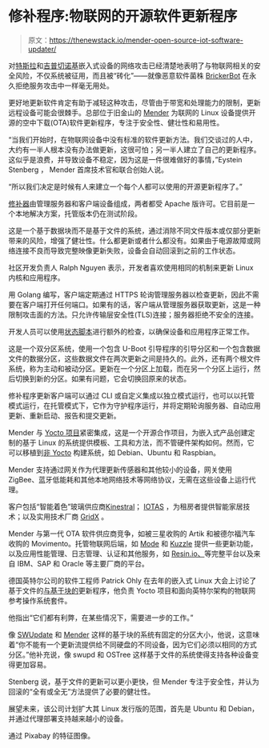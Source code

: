 # 修补程序:物联网的开源软件更新程序

> 原文：<https://thenewstack.io/mender-open-source-iot-software-updater/>

对[特斯拉](https://www.usatoday.com/story/tech/2017/07/28/chinese-group-hacks-tesla-second-year-row/518430001/)和[吉普切诺基](https://www.theverge.com/2016/8/2/12353186/car-hack-jeep-cherokee-vulnerability-miller-valasek)嵌入式设备的网络攻击已经清楚地表明了与物联网相关的安全风险，不仅系统被征用，而且被“砖化”——就像恶意软件菌株 [BrickerBot](https://techcrunch.com/2017/04/25/brickerbot-is-a-vigilante-worm-that-destroys-insecure-iot-devices/) 在永久拒绝服务攻击中一样毫无用处。

更好地更新软件肯定有助于减轻这种攻击，尽管由于带宽和处理能力的限制，更新远程设备可能会很棘手。总部位于旧金山的 [Mender](https://mender.io/) 为联网的 Linux 设备提供开源的空中下载(OTA)软件更新程序，专注于安全性、健壮性和易用性。

“当我们开始时，在物联网设备中没有标准的软件更新方法。我们交谈过的人中，大约有一半人根本没有办法做更新，这很可怕；另一半人建立了自己的更新程序。这似乎是浪费，并导致设备不稳定，因为这是一件很难做好的事情，”Eystein Stenberg ， Mender 首席技术官和联合创始人说。

“所以我们决定是时候有人来建立一个每个人都可以使用的开源更新程序了。”

[修补器](https://github.com/mendersoftware)由管理服务器和客户端设备组成，两者都受 Apache 版许可。它目前是一个本地解决方案，托管版本仍在测试阶段。

这是一个基于数据块而不是基于文件的系统，通过消除不同文件版本或仅部分更新带来的风险，增强了健壮性。什么都更新或者什么都没有。如果由于电源故障或网络连接不良而导致完整映像更新失败，设备会自动回滚到之前的工作状态。

社区开发负责人 Ralph Nguyen 表示，开发者喜欢使用相同的机制来更新 Linux 内核和应用程序。

用 Golang 编写，客户端定期通过 HTTPS 轮询管理服务器以检查更新，因此不需要在客户端打开任何端口。如果有的话，客户端从管理服务器获取更新，这是一种限制攻击面的方法。只允许传输层安全性(TLS)连接；服务器拒绝不安全的连接。

开发人员可以使用[状态脚本](https://docs.mender.io/artifacts/state-scripts)进行额外的检查，以确保设备和应用程序正常工作。

这是一个双分区系统，使用一个包含 U-Boot 引导程序的引导分区和一个包含数据文件的数据分区，这些数据文件在两次更新之间是持久的。此外，还有两个根文件系统，称为主动和被动分区。更新在一个分区上加载，而在另一个分区上运行，然后切换到新的分区。如果有问题，它会切换回原来的状态。

修补程序更新客户端可以通过 CLI 或自定义集成以独立模式运行，也可以以托管模式运行，在托管模式下，它作为守护程序运行，并将定期轮询服务器、自动应用更新、重新启动、报告和提交更新。

Mender 与 [Yocto 项目](https://www.yoctoproject.org/)紧密集成，这是一个开源合作项目，为嵌入式产品创建定制的基于 Linux 的系统提供模板、工具和方法，而不管硬件架构如何。然而，它可以移植到[非 Yocto](https://mender.io/blog/porting-mender-to-a-non-yocto-build-system) 构建系统，如 Debian、Ubuntu 和 Raspbian。

Mender 支持通过网关作为代理更新传感器和其他较小的设备，网关使用 ZigBee、蓝牙低能耗和其他本地网络技术等网络协议，无需在这些设备上运行代理。

客户包括“智能着色”玻璃供应商[Kinestral](https://www.kinestral.com/)； [IOTAS](http://www.iotashome.com/) ，为租房者提供智能家居技术；以及实用技术厂商 [GridX](https://gridx.de/) 。

Mender 与第一代 OTA 软件供应商竞争，如被三星收购的 Artik 和被德尔福汽车收购的 Movimento。托管物联网后端，如 [Mode](http://www.tinkermode.com/) 和 [Kuzzle](http://kuzzle.io/) 提供一些更新功能，以及应用性能管理、日志管理、认证和其他服务，如 [Resin.io、](https://github.com/resin-io)等完整平台以及来自 IBM、SAP 和 Oracle 等主要厂商的平台。

德国英特尔公司的软件工程师 Patrick Ohly 在去年的嵌入式 Linux 大会上讨论了基于文件的[与基于块的](https://www.linux.com/news/event/open-source-summit-na/2017/4/pros-and-cons-system-update-and-integrity-protection-schemes)更新程序，他负责 Yocto 项目和面向英特尔架构的物联网参考操作系统套件。

他指出“它们都有利弊，在某些情况下，需要进一步的工作。”

像 [SWUpdate](https://sbabic.github.io/swupdate/swupdate.html) 和 [Mender](https://mender.io/) 这样的基于块的系统有固定的分区大小，他说，这意味着“你不能有一个更新流提供给不同硬盘的不同设备，因为它们必须以相同的方式分区。”他补充说，像 swupd 和 OSTree 这样基于文件的系统使得支持各种设备变得更加容易。

Stenberg 说，基于文件的更新可以更小更快，但 Mender 专注于安全性，并认为回滚的“全有或全无”方法提供了必要的健壮性。

展望未来，该公司计划扩大其 Linux 发行版的范围，首先是 Ubuntu 和 Debian，并通过代理部署支持越来越小的设备。

通过 Pixabay 的特征图像。

<svg xmlns:xlink="http://www.w3.org/1999/xlink" viewBox="0 0 68 31" version="1.1"><title>Group</title> <desc>Created with Sketch.</desc></svg>
